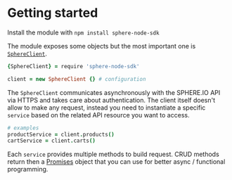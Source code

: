 # Getting started
Install the module with `npm install sphere-node-sdk`

The module exposes some objects but the most important one is [`SphereClient`](/sphere-node-sdk/classes/SphereClient.html).

```coffeescript
{SphereClient} = require 'sphere-node-sdk'

client = new SphereClient {} # configuration
```

The `SphereClient` communicates asynchronously with the SPHERE.IO API via HTTPS and takes care about authentication.
The client itself doesn't allow to make any request, instead you need to instantiate a specific `service` based on the related API resource you want to access.

```coffeescript
# examples
productService = client.products()
cartService = client.carts()
```

Each `service` provides multiple methods to build request. CRUD methods return then a [Promises](/sphere-node-sdk/classes/Promise.html) object that you can use for better async / functional programming.
